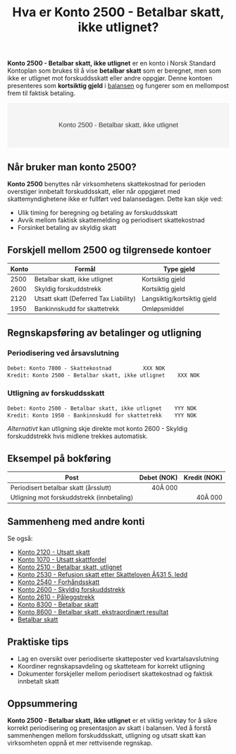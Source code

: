 ﻿---
title: "Hva er Konto 2500 - Betalbar skatt, ikke utlignet?"
seoTitle: "Konto 2500 | Betalbar skatt, ikke utlignet | Kontoplan"
description: "Konto 2500 viser betalbar skatt som er beregnet men ikke utlignet per balansedagen. Les om når kontoen brukes, forskjeller mot relaterte konti, bokføring av periodisering og utligning og praktiske tips."
summary: "Konto 2500: betalbar skatt, ikke utlignet. Bruk, forskjeller, bokføring og tips."
---

**Konto 2500 - Betalbar skatt, ikke utlignet** er en konto i Norsk Standard Kontoplan som brukes til å vise **betalbar skatt** som er beregnet, men som ikke er utlignet mot forskuddsskatt eller andre oppgjør. Denne kontoen presenteres som **kortsiktig gjeld** i [balansen](/blogs/regnskap/hva-er-balanse "Hva er Balanse?") og fungerer som en mellompost frem til faktisk betaling.

![Illustrasjon av konto 2500 betalbar skatt, ikke utlignet](2500-betalbar-skatt-ikke-utlignet-image.svg)

## Når bruker man konto 2500?

**Konto 2500** benyttes når virksomhetens skattekostnad for perioden overstiger innbetalt forskuddsskatt, eller når oppgjøret med skattemyndighetene ikke er fullført ved balansedagen. Dette kan skje ved:

* Ulik timing for beregning og betaling av forskuddsskatt
* Avvik mellom faktisk skattemelding og periodisert skattekostnad
* Forsinket betaling av skyldig skatt

## Forskjell mellom 2500 og tilgrensede kontoer

| Konto   | Formål                                                              | Type gjeld                    |
|---------|---------------------------------------------------------------------|-------------------------------|
| 2500    | Betalbar skatt, ikke utlignet                                       | Kortsiktig gjeld              |
| 2600    | Skyldig forskuddstrekk                                              | Kortsiktig gjeld              |
| 2120    | Utsatt skatt (Deferred Tax Liability)                               | Langsiktig/kortsiktig gjeld   |
| 1950    | Bankinnskudd for skattetrekk                                        | Omløpsmiddel                  |

## Regnskapsføring av betalinger og utligning

### Periodisering ved årsavslutning

```plaintext
Debet: Konto 7800 - Skattekostnad          XXX NOK
Kredit: Konto 2500 - Betalbar skatt, ikke utlignet    XXX NOK
```

### Utligning av forskuddsskatt

```plaintext
Debet: Konto 2500 - Betalbar skatt, ikke utlignet    YYY NOK
Kredit: Konto 1950 - Bankinnskudd for skattetrekk    YYY NOK
```

*Alternativt* kan utligning skje direkte mot konto 2600 - Skyldig forskuddstrekk hvis midlene trekkes automatisk.

## Eksempel på bokføring

| Post                                       | Debet (NOK) | Kredit (NOK) |
|--------------------------------------------|------------:|-------------:|
| Periodisert betalbar skatt (årsslutt)      |      40Â 000 |              |
| Utligning mot forskuddstrekk (innbetaling) |             |       40Â 000 |

## Sammenheng med andre konti

Se også:

* [Konto 2120 - Utsatt skatt](/blogs/kontoplan/2120-utsatt-skatt "Konto 2120 - Utsatt skatt")
* [Konto 1070 - Utsatt skattfordel](/blogs/kontoplan/1070-utsatt-skattfordel "Konto 1070 - Utsatt skattfordel")
* [Konto 2510 - Betalbar skatt, utlignet](/blogs/kontoplan/2510-betalbar-skatt-utlignet "Konto 2510 - Betalbar skatt, utlignet")
* [Konto 2530 - Refusjon skatt etter Skatteloven Â§31 5. ledd](/blogs/kontoplan/2530-refusjon-skatt-etter-skatteloven-31-5-ledd "Konto 2530 - Refusjon skatt etter Skatteloven Â§31 5. ledd")
* [Konto 2540 - Forhåndsskatt](/blogs/kontoplan/2540-forhaandskatt "Konto 2540 - Forhåndsskatt")
* [Konto 2600 - Skyldig forskuddstrekk](/blogs/kontoplan/2600-forskuddstrekk "Konto 2600 - Skyldig forskuddstrekk")
* [Konto 2610 - Påleggstrekk](/blogs/kontoplan/2610-paalleggstrekk "Konto 2610 - Påleggstrekk")
* [Konto 8300 - Betalbar skatt](/blogs/kontoplan/8300-betalbar-skatt "Konto 8300 - Betalbar skatt")
* [Konto 8600 - Betalbar skatt, ekstraordinært resultat](/blogs/kontoplan/8600-betalbar-skatt-ekstraordinart-resultat "Konto 8600 - Betalbar skatt, ekstraordinært resultat")
* [Betalbar skatt](/blogs/regnskap/betalbar-skatt "Betalbar skatt – Komplett guide til beregning og håndtering")

## Praktiske tips

* Lag en oversikt over periodiserte skatteposter ved kvartalsavslutning
* Koordiner regnskapsavdeling og skatteteam for korrekt utligning
* Dokumenter forskjeller mellom periodisert skattekostnad og faktisk innbetalt skatt

## Oppsummering

**Konto 2500 - Betalbar skatt, ikke utlignet** er et viktig verktøy for å sikre korrekt periodisering og presentasjon av skatt i balansen. Ved å forstå sammenhengen mellom forskuddsskatt, utligning og utsatt skatt kan virksomheten oppnå et mer rettvisende regnskap.






